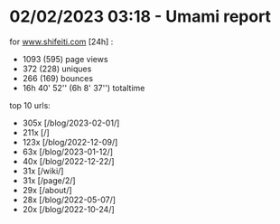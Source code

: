 # 02/02/2023 03:18 - Umami report
for www.shifeiti.com [24h] :

 - 1093 (595) page views
 - 372 (228) uniques
 - 266 (169) bounces
 - 16h 40' 52'' (6h 8' 37'') totaltime


top 10 urls:
 - 305x [/blog/2023-02-01/]
 - 211x [/]
 - 123x [/blog/2022-12-09/]
 - 63x [/blog/2023-01-12/]
 - 40x [/blog/2022-12-22/]
 - 31x [/wiki/]
 - 31x [/page/2/]
 - 29x [/about/]
 - 28x [/blog/2022-05-07/]
 - 20x [/blog/2022-10-24/]


